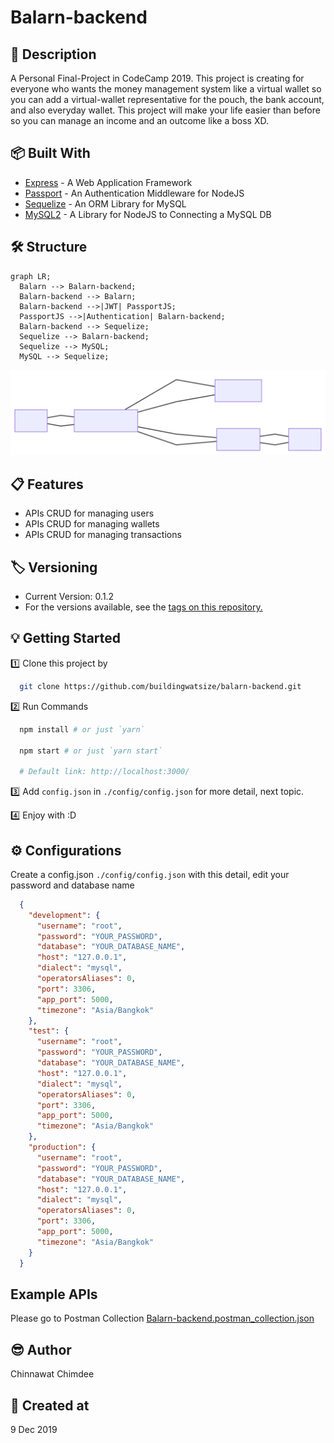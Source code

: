 # Balarn-backend

## 📘 Description

A Personal Final-Project in CodeCamp 2019. This project is creating for everyone who wants the money management system like a virtual wallet so you can add a virtual-wallet representative
for the pouch, the bank account, and also everyday wallet. This project will make your life easier than before so you can manage an income and an outcome like a boss XD.

## 📦 Built With

- [Express](https://expressjs.com/) - A Web Application Framework
- [Passport](http://www.passportjs.org/docs/) - An Authentication Middleware for NodeJS
- [Sequelize](https://sequelize.org/) - An ORM Library for MySQL
- [MySQL2](https://www.npmjs.com/package/mysql2) - A Library for NodeJS to Connecting a MySQL DB

## 🛠 Structure

```mermaid
graph LR;
  Balarn --> Balarn-backend;
  Balarn-backend --> Balarn;
  Balarn-backend -->|JWT| PassportJS;
  PassportJS -->|Authentication| Balarn-backend;
  Balarn-backend --> Sequelize;
  Sequelize --> Balarn-backend;
  Sequelize --> MySQL;
  MySQL --> Sequelize;
```

![Mermaid Diagram](./mermaid-diagram.svg)

## 📋 Features

- APIs CRUD for managing users
- APIs CRUD for managing wallets
- APIs CRUD for managing transactions

## 🏷 Versioning

- Current Version: 0.1.2
- For the versions available, see the [tags on this repository.](https://github.com/buildingwatsize/balarn-backend/tags)

## 💡 Getting Started

1️⃣ Clone this project by

  ```bash
    git clone https://github.com/buildingwatsize/balarn-backend.git
  ```

2️⃣ Run Commands

  ```bash
    npm install # or just `yarn`

    npm start # or just `yarn start`

    # Default link: http://localhost:3000/
  ```

3️⃣ Add `config.json` in `./config/config.json` for more detail, next topic.

4️⃣ Enjoy with :D

## ⚙️ Configurations

Create a config.json `./config/config.json` with this detail, edit your password and database name

```json
  {
    "development": {
      "username": "root",
      "password": "YOUR_PASSWORD",
      "database": "YOUR_DATABASE_NAME",
      "host": "127.0.0.1",
      "dialect": "mysql",
      "operatorsAliases": 0,
      "port": 3306,
      "app_port": 5000,
      "timezone": "Asia/Bangkok"
    },
    "test": {
      "username": "root",
      "password": "YOUR_PASSWORD",
      "database": "YOUR_DATABASE_NAME",
      "host": "127.0.0.1",
      "dialect": "mysql",
      "operatorsAliases": 0,
      "port": 3306,
      "app_port": 5000,
      "timezone": "Asia/Bangkok"
    },
    "production": {
      "username": "root",
      "password": "YOUR_PASSWORD",
      "database": "YOUR_DATABASE_NAME",
      "host": "127.0.0.1",
      "dialect": "mysql",
      "operatorsAliases": 0,
      "port": 3306,
      "app_port": 5000,
      "timezone": "Asia/Bangkok"
    }
  }
```

## Example APIs

Please go to Postman Collection [Balarn-backend.postman_collection.json](Balarn-backend.postman_collection.json)

## 😎 Author

Chinnawat Chimdee

## 🚩 Created at

9 Dec 2019
